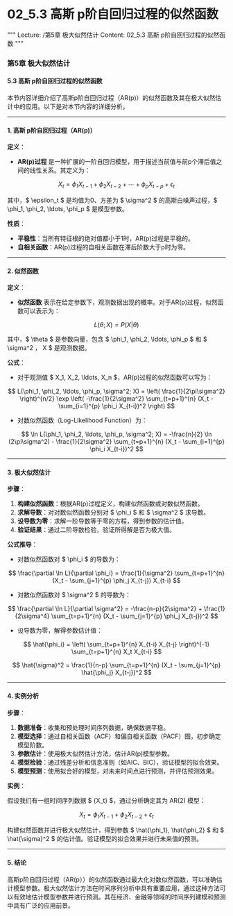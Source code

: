 # 02_5.3 高斯 p阶自回归过程的似然函数

"""
Lecture: /第5章 极大似然估计
Content: 02_5.3 高斯 p阶自回归过程的似然函数
"""

### 第5章 极大似然估计

#### 5.3 高斯 p阶自回归过程的似然函数

本节内容详细介绍了高斯p阶自回归过程（AR(p)）的似然函数及其在极大似然估计中的应用。以下是对本节内容的详细分析。

---

#### 1. 高斯 p阶自回归过程（AR(p)）

**定义**：
- **AR(p)过程** 是一种扩展的一阶自回归模型，用于描述当前值与前p个滞后值之间的线性关系。其定义为：

$$ X_t = \phi_1 X_{t-1} + \phi_2 X_{t-2} + \cdots + \phi_p X_{t-p} + \epsilon_t $$

其中，$ \epsilon_t $ 是均值为0、方差为 $ \sigma^2 $ 的高斯白噪声过程，$ \phi_1, \phi_2, \ldots, \phi_p $ 是模型参数。

**性质**：
- **平稳性**：当所有特征根的绝对值都小于1时，AR(p)过程是平稳的。
- **自相关函数**：AR(p)过程的自相关函数在滞后阶数大于p时为零。

---

#### 2. 似然函数

**定义**：
- **似然函数** 表示在给定参数下，观测数据出现的概率。对于AR(p)过程，似然函数可以表示为：

$$ L(\theta; X) = P(X | \theta) $$

其中，$ \theta $ 是参数向量，包含 $ \phi_1, \phi_2, \ldots, \phi_p $ 和 $ \sigma^2 $，$ X $ 是观测数据。

**公式**：
- 对于观测值 $ X_1, X_2, \ldots, X_n $，AR(p)过程的似然函数可以写为：

$$ L(\phi_1, \phi_2, \ldots, \phi_p, \sigma^2; X) = \left( \frac{1}{2\pi\sigma^2} \right)^{n/2} \exp \left( -\frac{1}{2\sigma^2} \sum_{t=p+1}^{n} (X_t - \sum_{i=1}^{p} \phi_i X_{t-i})^2 \right) $$

- 对数似然函数（Log-Likelihood Function）为：

$$ \ln L(\phi_1, \phi_2, \ldots, \phi_p, \sigma^2; X) = -\frac{n}{2} \ln (2\pi\sigma^2) - \frac{1}{2\sigma^2} \sum_{t=p+1}^{n} (X_t - \sum_{i=1}^{p} \phi_i X_{t-i})^2 $$

---

#### 3. 极大似然估计

**步骤**：

1. **构建似然函数**：根据AR(p)过程定义，构建似然函数或对数似然函数。
2. **求解导数**：对对数似然函数分别对 $ \phi_i $ 和 $ \sigma^2 $ 求导数。
3. **设导数为零**：求解一阶导数等于零的方程，得到参数的估计值。
4. **验证结果**：通过二阶导数检验，验证所得解是否为极大值。

**公式推导**：

- 对数似然函数对 $ \phi_i $ 的导数为：

$$ \frac{\partial \ln L}{\partial \phi_i} = \frac{1}{\sigma^2} \sum_{t=p+1}^{n} (X_t - \sum_{j=1}^{p} \phi_j X_{t-j}) X_{t-i} $$

- 对数似然函数对 $ \sigma^2 $ 的导数为：

$$ \frac{\partial \ln L}{\partial \sigma^2} = -\frac{n-p}{2\sigma^2} + \frac{1}{2\sigma^4} \sum_{t=p+1}^{n} (X_t - \sum_{j=1}^{p} \phi_j X_{t-j})^2 $$

- 设导数为零，解得参数估计值：

$$ \hat{\phi_i} = \left( \sum_{t=p+1}^{n} X_{t-i} X_{t-j} \right)^{-1} \sum_{t=p+1}^{n} X_t X_{t-i} $$

$$ \hat{\sigma}^2 = \frac{1}{n-p} \sum_{t=p+1}^{n} (X_t - \sum_{j=1}^{p} \hat{\phi_j} X_{t-j})^2 $$

---

#### 4. 实例分析

**步骤**：

1. **数据准备**：收集和预处理时间序列数据，确保数据平稳。
2. **模型选择**：通过自相关函数（ACF）和偏自相关函数（PACF）图，初步确定模型阶数。
3. **参数估计**：使用极大似然估计方法，估计AR(p)模型参数。
4. **模型检验**：通过残差分析和信息准则（如AIC、BIC），验证模型的拟合效果。
5. **模型预测**：使用拟合好的模型，对未来时间点进行预测，并评估预测效果。

**实例**：

假设我们有一组时间序列数据 $ \{X_t\} $，通过分析确定其为 AR(2) 模型：

$$ X_t = \phi_1 X_{t-1} + \phi_2 X_{t-2} + \epsilon_t $$

构建似然函数并进行极大似然估计，得到参数 $ \hat{\phi_1}, \hat{\phi_2} $ 和 $ \hat{\sigma}^2 $ 的估计值。验证模型的拟合效果并进行未来值的预测。

---

#### 5. 结论

高斯p阶自回归过程（AR(p））的似然函数通过最大化对数似然函数，可以准确估计模型参数。极大似然估计方法在时间序列分析中具有重要应用，通过这种方法可以有效地估计模型参数并进行预测。其在经济、金融等领域的时间序列建模和预测中具有广泛的应用前景。